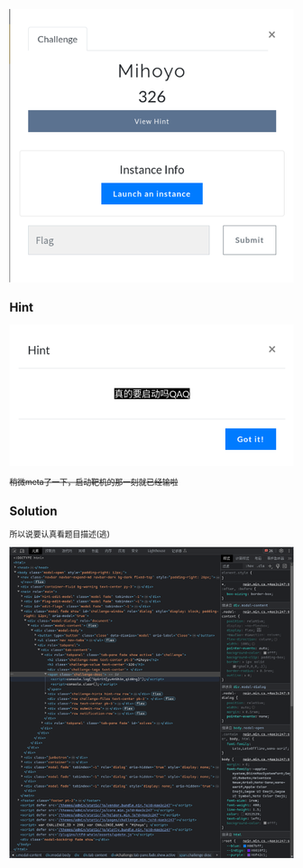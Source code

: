 ![](./img/mihoyo_desc.png)

Hint
---

![](./img/mihoyo_hint.png)

~~稍微meta了一下，启动靶机的那一刻就已经输啦~~

Solution
---

所以说要认真看题目描述(逃)

![](./img/mihoyo_solution.png)
